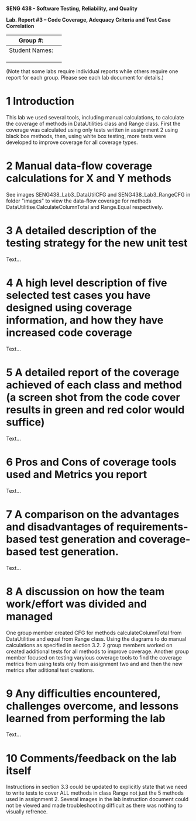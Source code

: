 **SENG 438 - Software Testing, Reliability, and Quality**

**Lab. Report #3 – Code Coverage, Adequacy Criteria and Test Case Correlation**

| Group \#:      |     |
| -------------- | --- |
| Student Names: |     |
|                |     |
|                |     |
|                |     |

(Note that some labs require individual reports while others require one report
for each group. Please see each lab document for details.)

# 1 Introduction

This lab we used several tools, including manual calculations, to calculate the coverage of methods in DataUtilities class and Range class. First the coverage was calculated using only tests written in assignment 2 using black box methods, then, using white box testing, more tests were developed to improve coverage for all coverage types. 

# 2 Manual data-flow coverage calculations for X and Y methods

See images SENG438_Lab3_DataUtilCFG and SENG438_Lab3_RangeCFG in folder "images" to view the data-flow coverage for methods DataUtilitise.CalculateColumnTotal and Range.Equal respectively. 

# 3 A detailed description of the testing strategy for the new unit test

Text…

# 4 A high level description of five selected test cases you have designed using coverage information, and how they have increased code coverage

Text…

# 5 A detailed report of the coverage achieved of each class and method (a screen shot from the code cover results in green and red color would suffice)

Text…

# 6 Pros and Cons of coverage tools used and Metrics you report

Text…

# 7 A comparison on the advantages and disadvantages of requirements-based test generation and coverage-based test generation.

Text…

# 8 A discussion on how the team work/effort was divided and managed

One group member created CFG for methods calculateColumnTotal from DataUtilitise and equal from Range class. Using the diagrams to do manual calculations as specified in section 3.2.
2 group members worked on created additional tests for all methods to improve coverage.
Another group member focused on testing varyious coverage tools to find the coverage metrics from using tests only from assignment two and and then the new metrics after aditional test creations.

# 9 Any difficulties encountered, challenges overcome, and lessons learned from performing the lab

Text…

# 10 Comments/feedback on the lab itself

Instructions in section 3.3 could be updated to explicitly state that we need to write tests to cover ALL methods in class Range not just the 5 methods used in assignment 2.
Several images in the lab instruction document could not be viewed and made troubleshooting difficult as there was nothing to visually refrence.


